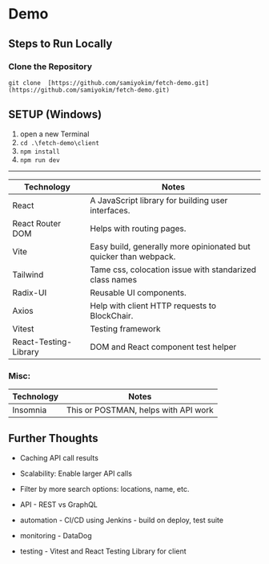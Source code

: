 # Demo

## Steps to Run Locally

### Clone the Repository
`git clone 
[https://github.com/samiyokim/fetch-demo.git](https://github.com/samiyokim/fetch-demo.git)`

## SETUP (Windows)
1. open a new Terminal
2. `cd .\fetch-demo\client`
3. `npm install`
4. `npm run dev`

---
| Technology     | Notes                         |
|----------------|-------------------------------|
| React          | A JavaScript library for building user interfaces. |
| React Router DOM     | Helps with routing pages. |
| Vite          | Easy build, generally more opinionated but quicker than webpack. |
| Tailwind          | Tame css, colocation issue with standarized class names |
| Radix-UI          | Reusable UI components. |
| Axios          | Help with client HTTP requests to BlockChair. |
| Vitest          | Testing framework |
| React-Testing-Library          | DOM and React component test helper |


### Misc:
| Technology     | Notes                         |
|----------------|-------------------------------|
| Insomnia          | This or POSTMAN, helps with API work |

## Further Thoughts
- Caching API call results
- Scalability: Enable larger API calls
- Filter by more search options: locations, name, etc.

- API - REST vs GraphQL
- automation - CI/CD using Jenkins - build on deploy, test suite
- monitoring - DataDog
- testing - Vitest and React Testing Library for client
